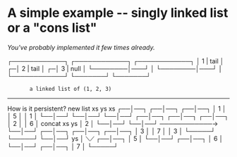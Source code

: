 # A simple example -- singly linked list or a "cons list"

_You've probably implemented it few times already._

┌────────────┐     ┌────────────┐     ┌────────────┐
│  1  | tail │   ┌─│  2  | tail │   ┌─│  3  | null │
└────────│───┘   │ └────────│───┘   │ └────────────┘
         └───────┘          └───────┘

           a linked list of (1, 2, 3)

_________________________________________________________________________

How is it persistent?
                                          new list
  xs            ys                          xs
┌──│──┐       ┌──│──┐                     ┌──│──┐
│  1  │       │  5  │                     │  1  │
└──│──┘       └──│──┘                     └──│──┘
┌──│──┐       ┌──│──┐                     ┌──│──┐
│  2  │       │  6  │   concat xs ys      │  2  │
└──│──┘       └──│──┘   ────────────→     └──│──┘
┌──│──┐       ┌──│──┐                     ┌──│──┐
│  3  │       │  7  │                     │  3  │
└─────┘       └─────┘                     └──│──┘
                                        ys   │
                                           ⟍⟋
                                         ┌──│──┐
                                         │  5  │
                                         └──│──┘
                                         ┌──│──┐
                                         │  6  │
                                         └──│──┘
                                         ┌──│──┐
                                         │  7  │
                                         └─────┘














   
